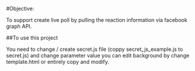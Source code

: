 #Objective:

To support create live poll by pulling the reaction information via facebook graph API.

##To use this project

You need to change / create secret.js file (coppy secret_js_example.js to secret.js) and change parameter value 
you can edit background by change template.html or entirely copy and modify.

